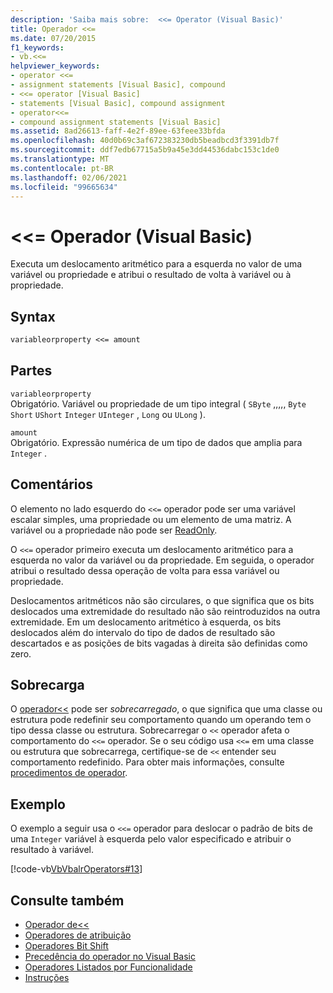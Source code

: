 ```yaml
---
description: 'Saiba mais sobre:  <<= Operator (Visual Basic)'
title: Operador <<=
ms.date: 07/20/2015
f1_keywords:
- vb.<<=
helpviewer_keywords:
- operator <<=
- assignment statements [Visual Basic], compound
- <<= operator [Visual Basic]
- statements [Visual Basic], compound assignment
- operator<<=
- compound assignment statements [Visual Basic]
ms.assetid: 8ad26613-faff-4e2f-89ee-63feee33bfda
ms.openlocfilehash: 40d0b69c3af672383230db5beadbcd3f3391db7f
ms.sourcegitcommit: ddf7edb67715a5b9a45e3dd44536dabc153c1de0
ms.translationtype: MT
ms.contentlocale: pt-BR
ms.lasthandoff: 02/06/2021
ms.locfileid: "99665634"
---
```

# <a name="-operator-visual-basic"></a>\<\<= Operador (Visual Basic)

Executa um deslocamento aritmético para a esquerda no valor de uma variável ou propriedade e atribui o resultado de volta à variável ou à propriedade.  
  
## <a name="syntax"></a>Syntax  
  
```vb  
variableorproperty <<= amount  
```  
  
## <a name="parts"></a>Partes  

 `variableorproperty`  
 Obrigatório. Variável ou propriedade de um tipo integral ( `SByte` ,,,,, `Byte` `Short` `UShort` `Integer` `UInteger` , `Long` ou `ULong` ).  
  
 `amount`  
 Obrigatório. Expressão numérica de um tipo de dados que amplia para `Integer` .  
  
## <a name="remarks"></a>Comentários  

 O elemento no lado esquerdo do `<<=` operador pode ser uma variável escalar simples, uma propriedade ou um elemento de uma matriz. A variável ou a propriedade não pode ser [ReadOnly](../modifiers/readonly.md).  
  
 O `<<=` operador primeiro executa um deslocamento aritmético para a esquerda no valor da variável ou da propriedade. Em seguida, o operador atribui o resultado dessa operação de volta para essa variável ou propriedade.  
  
 Deslocamentos aritméticos não são circulares, o que significa que os bits deslocados uma extremidade do resultado não são reintroduzidos na outra extremidade. Em um deslocamento aritmético à esquerda, os bits deslocados além do intervalo do tipo de dados de resultado são descartados e as posições de bits vagadas à direita são definidas como zero.  
  
## <a name="overloading"></a>Sobrecarga  

 O [ operador<<](left-shift-operator.md) pode ser *sobrecarregado*, o que significa que uma classe ou estrutura pode redefinir seu comportamento quando um operando tem o tipo dessa classe ou estrutura. Sobrecarregar o `<<` operador afeta o comportamento do `<<=` operador. Se o seu código usa `<<=` em uma classe ou estrutura que sobrecarrega, certifique-se de `<<` entender seu comportamento redefinido. Para obter mais informações, consulte [procedimentos de operador](../../programming-guide/language-features/procedures/operator-procedures.md).  
  
## <a name="example"></a>Exemplo  

 O exemplo a seguir usa o `<<=` operador para deslocar o padrão de bits de uma `Integer` variável à esquerda pelo valor especificado e atribuir o resultado à variável.  
  
 [!code-vb[VbVbalrOperators#13](~/samples/snippets/visualbasic/VS_Snippets_VBCSharp/VbVbalrOperators/VB/Class1.vb#13)]  
  
## <a name="see-also"></a>Consulte também

- [ Operador de<< ](left-shift-operator.md)
- [Operadores de atribuição](assignment-operators.md)
- [Operadores Bit Shift](bit-shift-operators.md)
- [Precedência do operador no Visual Basic](operator-precedence.md)
- [Operadores Listados por Funcionalidade](operators-listed-by-functionality.md)
- [Instruções](../../programming-guide/language-features/statements.md)
